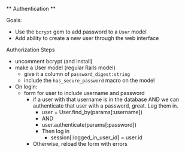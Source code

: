** Authentication **

Goals:

- Use the `bcrypt` gem to add password to a `User` model
- Add ability to create a new user through the web interface

Authorization Steps
- uncomment bcrypt (and install)
- make a User model (regular Rails model)
    - give it a column of `password_digest:string`
    - include the `has_secure_password` macro on the model
- On login:
    - form for user to include username and password
        - if a user with that username is in the database AND we can authenticate that user with a password, great.  Log them in.
            - user = User.find_by(params[:username])
            - AND
            - user.authenticate(params[:password])
            - Then log in
                - session[:logged_in_user_id] = user.id
        - Otherwise, reload the form with errors